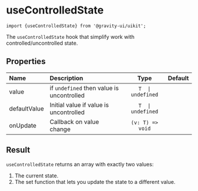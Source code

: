 <!--GITHUB_BLOCK-->

# useControlledState

<!--/GITHUB_BLOCK-->

```tsx
import {useControlledState} from '@gravity-ui/uikit';
```

The `useControlledState` hook that simplify work with controlled/uncontrolled state.

## Properties

| Name         | Description                               |       Type        | Default |
| :----------- | :---------------------------------------- | :---------------: | :-----: |
| value        | if `undefined` then value is uncontrolled | `T  \| undefined` |         |
| defaultValue | Initial value if value is uncontrolled    | `T  \| undefined` |         |
| onUpdate     | Callback on value change                  | `(v: T) => void`  |         |

## Result

`useControlledState` returns an array with exactly two values:

1. The current state.
2. The set function that lets you update the state to a different value.
